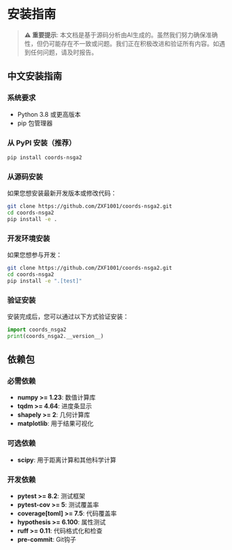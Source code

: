 # 安装指南

> **⚠️ 重要提示**: 本文档是基于源码分析由AI生成的。虽然我们努力确保准确性，但仍可能存在不一致或问题。我们正在积极改进和验证所有内容。如遇到任何问题，请及时报告。

## 中文安装指南

### 系统要求

- Python 3.8 或更高版本
- pip 包管理器

### 从 PyPI 安装（推荐）

```bash
pip install coords-nsga2
```

### 从源码安装

如果您想安装最新开发版本或修改代码：

```bash
git clone https://github.com/ZXF1001/coords-nsga2.git
cd coords-nsga2
pip install -e .
```

### 开发环境安装

如果您想参与开发：

```bash
git clone https://github.com/ZXF1001/coords-nsga2.git
cd coords-nsga2
pip install -e ".[test]"
```

### 验证安装

安装完成后，您可以通过以下方式验证安装：

```python
import coords_nsga2
print(coords_nsga2.__version__)
```

## 依赖包

### 必需依赖

- **numpy >= 1.23**: 数值计算库
- **tqdm >= 4.64**: 进度条显示
- **shapely >= 2**: 几何计算库
- **matplotlib**: 用于结果可视化

### 可选依赖

- **scipy**: 用于距离计算和其他科学计算

### 开发依赖

- **pytest >= 8.2**: 测试框架
- **pytest-cov >= 5**: 测试覆盖率
- **coverage[toml] >= 7.5**: 代码覆盖率
- **hypothesis >= 6.100**: 属性测试
- **ruff >= 0.11**: 代码格式化和检查
- **pre-commit**: Git钩子